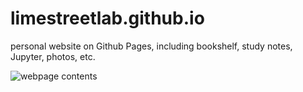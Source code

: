 # limestreetlab.github.io
personal website on Github Pages, including bookshelf, study notes, Jupyter, photos, etc.  

![webpage contents](assets/img/navbar.jpg)

